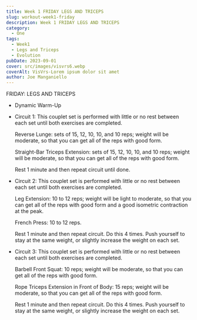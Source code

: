 ```yaml
---
title: Week 1 FRIDAY LEGS AND TRICEPS
slug: workout-week1-friday
description: Week 1 FRIDAY LEGS AND TRICEPS
category:
  - One
tags:
  - Week1
  - Legs and Triceps
  - Evolution
pubDate: 2023-09-01  
cover: src/images/visvrs6.webp
coverAlt: VisVrs-Lorem ipsum dolor sit amet
author: Joe Manganiello
---
```


FRIDAY: LEGS AND TRICEPS

- Dynamic Warm-Up

- Circuit 1: This couplet set is performed with little or no rest between each set until both exercises are completed.

  Reverse Lunge: sets of 15, 12, 10, 10, and 10 reps; weight will be moderate, so that you can get all of the reps with good form.

  Straight-Bar Triceps Extension: sets of 15, 12, 10, 10, and 10 reps; weight will be moderate, so that you can get all of the reps with good form.

  Rest 1 minute and then repeat circuit until done.

- Circuit 2: This couplet set is performed with little or no rest between each set until both exercises are completed.

  Leg Extension: 10 to 12 reps; weight will be light to moderate, so that you can get all of the reps with good form and a good isometric contraction at the peak.

  French Press: 10 to 12 reps.

  Rest 1 minute and then repeat circuit. Do this 4 times. Push yourself to stay at the same weight, or slightly increase the weight on each set.

- Circuit 3: This couplet set is performed with little or no rest between each set until both exercises are completed.

  Barbell Front Squat: 10 reps; weight will be moderate, so that you can get all of the reps with good form.

  Rope Triceps Extension in Front of Body: 15 reps; weight will be moderate, so that you can get all of the reps with good form.

  Rest 1 minute and then repeat circuit. Do this 4 times. Push yourself to stay at the same weight, or slightly increase the weight on each set.